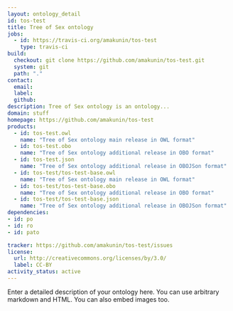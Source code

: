 ```yaml
---
layout: ontology_detail
id: tos-test
title: Tree of Sex ontology
jobs:
  - id: https://travis-ci.org/amakunin/tos-test
    type: travis-ci
build:
  checkout: git clone https://github.com/amakunin/tos-test.git
  system: git
  path: "."
contact:
  email: 
  label: 
  github: 
description: Tree of Sex ontology is an ontology...
domain: stuff
homepage: https://github.com/amakunin/tos-test
products:
  - id: tos-test.owl
    name: "Tree of Sex ontology main release in OWL format"
  - id: tos-test.obo
    name: "Tree of Sex ontology additional release in OBO format"
  - id: tos-test.json
    name: "Tree of Sex ontology additional release in OBOJSon format"
  - id: tos-test/tos-test-base.owl
    name: "Tree of Sex ontology main release in OWL format"
  - id: tos-test/tos-test-base.obo
    name: "Tree of Sex ontology additional release in OBO format"
  - id: tos-test/tos-test-base.json
    name: "Tree of Sex ontology additional release in OBOJSon format"
dependencies:
- id: po
- id: ro
- id: pato

tracker: https://github.com/amakunin/tos-test/issues
license:
  url: http://creativecommons.org/licenses/by/3.0/
  label: CC-BY
activity_status: active
---
```


Enter a detailed description of your ontology here. You can use arbitrary markdown and HTML.
You can also embed images too.

